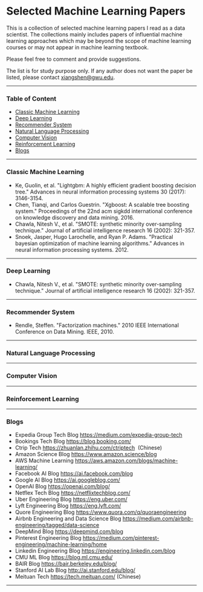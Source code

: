 # Selected Machine Learning Papers

This is a collection of selected machine learning papers I read as a data scientist. The collections mainly includes papers of influential machine learning approaches which may be beyond the scope of machine learning courses or may not appear in machine learning textbook. 

Please feel free to comment and provide suggestions. 

The list is for study purpose only. If any author does not want the paper be listed, please contact xiangshen@gwu.edu. 


***

### Table of Content
* [Classic Machine Learning](https://github.com/sx910604/Selected_ML_Papers#Classic-Machine-Learning)
* [Deep Learning](https://github.com/sx910604/Selected_ML_Papers#Deep-Learning)
* [Recommender System](https://github.com/sx910604/Selected_ML_Papers#Recommender-System)
* [Natural Language Processing](https://github.com/sx910604/Selected_ML_Papers#NLP)
* [Computer Vision](https://github.com/sx910604/Selected_ML_Papers#CV)
* [Reinforcement Learning](https://github.com/sx910604/Selected_ML_Papers#RL)
* [Blogs](https://github.com/sx910604/Selected_ML_Papers#Blog)

***

### Classic Machine Learning
* Ke, Guolin, et al. "Lightgbm: A highly efficient gradient boosting decision tree." Advances in neural information processing systems 30 (2017): 3146-3154.
* Chen, Tianqi, and Carlos Guestrin. "Xgboost: A scalable tree boosting system." Proceedings of the 22nd acm sigkdd international conference on knowledge discovery and data mining. 2016.
* Chawla, Nitesh V., et al. "SMOTE: synthetic minority over-sampling technique." Journal of artificial intelligence research 16 (2002): 321-357.
* Snoek, Jasper, Hugo Larochelle, and Ryan P. Adams. "Practical bayesian optimization of machine learning algorithms." Advances in neural information processing systems. 2012.

***

### Deep Learning
* Chawla, Nitesh V., et al. "SMOTE: synthetic minority over-sampling technique." Journal of artificial intelligence research 16 (2002): 321-357.


***

### Recommender System
* Rendle, Steffen. "Factorization machines." 2010 IEEE International Conference on Data Mining. IEEE, 2010.

***

### Natural Language Processing


***

### Computer Vision


***

### Reinforcement Learning


***

### Blogs
* Expedia Group Tech Blog https://medium.com/expedia-group-tech
* Bookings Tech Blog https://blog.booking.com/
* Ctrip Tech https://zhuanlan.zhihu.com/ctriptech  (Chinese)
* Amazon Science Blog https://www.amazon.science/blog
* AWS Machine Learning https://aws.amazon.com/blogs/machine-learning/
* Facebook AI Blog https://ai.facebook.com/blog
* Google AI Blog https://ai.googleblog.com/
* OpenAI Blog https://openai.com/blog/
* Netflex Tech Blog https://netflixtechblog.com/
* Uber Engineering Blog https://eng.uber.com/
* Lyft Engineering Blog https://eng.lyft.com/
* Quore Engineering Blog https://www.quora.com/q/quoraengineering
* Airbnb Engineering and Data Science Blog https://medium.com/airbnb-engineering/tagged/data-science
* DeepMind Blog https://deepmind.com/blog
* Pinterest Engineering Blog https://medium.com/pinterest-engineering/machine-learning/home
* Linkedin Engineering Blog https://engineering.linkedin.com/blog
* CMU ML Blog https://blog.ml.cmu.edu/
* BAIR Blog https://bair.berkeley.edu/blog/
* Stanford AI Lab Blog http://ai.stanford.edu/blog/
* Meituan Tech https://tech.meituan.com/ (Chinese)

***
